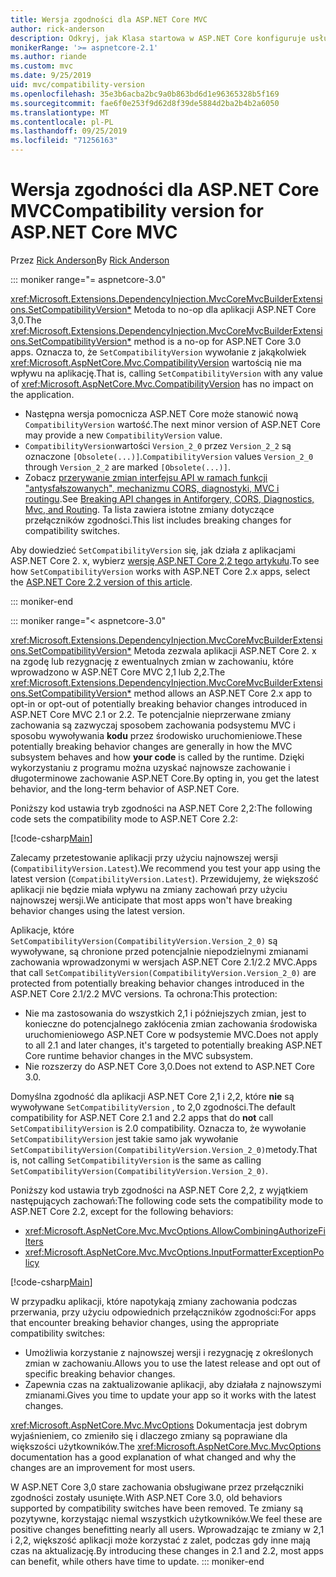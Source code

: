 ```yaml
---
title: Wersja zgodności dla ASP.NET Core MVC
author: rick-anderson
description: Odkryj, jak Klasa startowa w ASP.NET Core konfiguruje usługi i potok żądań aplikacji.
monikerRange: '>= aspnetcore-2.1'
ms.author: riande
ms.custom: mvc
ms.date: 9/25/2019
uid: mvc/compatibility-version
ms.openlocfilehash: 35e3b6acba2bc9a0b863bd6d1e96365328b5f169
ms.sourcegitcommit: fae6f0e253f9d62d8f39de5884d2ba2b4b2a6050
ms.translationtype: MT
ms.contentlocale: pl-PL
ms.lasthandoff: 09/25/2019
ms.locfileid: "71256163"
---
```

# <a name="compatibility-version-for-aspnet-core-mvc"></a><span data-ttu-id="372bd-103">Wersja zgodności dla ASP.NET Core MVC</span><span class="sxs-lookup"><span data-stu-id="372bd-103">Compatibility version for ASP.NET Core MVC</span></span>

<span data-ttu-id="372bd-104">Przez [Rick Anderson](https://twitter.com/RickAndMSFT)</span><span class="sxs-lookup"><span data-stu-id="372bd-104">By [Rick Anderson](https://twitter.com/RickAndMSFT)</span></span>

::: moniker range="= aspnetcore-3.0"

<span data-ttu-id="372bd-105"><xref:Microsoft.Extensions.DependencyInjection.MvcCoreMvcBuilderExtensions.SetCompatibilityVersion*> Metoda to no-op dla aplikacji ASP.NET Core 3,0.</span><span class="sxs-lookup"><span data-stu-id="372bd-105">The <xref:Microsoft.Extensions.DependencyInjection.MvcCoreMvcBuilderExtensions.SetCompatibilityVersion*> method is a no-op for ASP.NET Core 3.0 apps.</span></span> <span data-ttu-id="372bd-106">Oznacza to, że `SetCompatibilityVersion` wywołanie z jakąkolwiek <xref:Microsoft.AspNetCore.Mvc.CompatibilityVersion> wartością nie ma wpływu na aplikację.</span><span class="sxs-lookup"><span data-stu-id="372bd-106">That is, calling `SetCompatibilityVersion` with any value of <xref:Microsoft.AspNetCore.Mvc.CompatibilityVersion> has no impact on the application.</span></span>

* <span data-ttu-id="372bd-107">Następna wersja pomocnicza ASP.NET Core może stanowić nową `CompatibilityVersion` wartość.</span><span class="sxs-lookup"><span data-stu-id="372bd-107">The next minor version of ASP.NET Core may provide a new `CompatibilityVersion` value.</span></span>
* <span data-ttu-id="372bd-108">`CompatibilityVersion`wartości `Version_2_0` przez `Version_2_2` są oznaczone `[Obsolete(...)]`.</span><span class="sxs-lookup"><span data-stu-id="372bd-108">`CompatibilityVersion` values `Version_2_0` through `Version_2_2` are marked `[Obsolete(...)]`.</span></span>
* <span data-ttu-id="372bd-109">Zobacz [przerywanie zmian interfejsu API w ramach funkcji "antysfałszowanych", mechanizmu CORS, diagnostyki, MVC i routingu](https://github.com/aspnet/Announcements/issues/387).</span><span class="sxs-lookup"><span data-stu-id="372bd-109">See [Breaking API changes in Antiforgery, CORS, Diagnostics, Mvc, and Routing](https://github.com/aspnet/Announcements/issues/387).</span></span> <span data-ttu-id="372bd-110">Ta lista zawiera istotne zmiany dotyczące przełączników zgodności.</span><span class="sxs-lookup"><span data-stu-id="372bd-110">This list includes breaking changes for compatibility switches.</span></span>

<span data-ttu-id="372bd-111">Aby dowiedzieć `SetCompatibilityVersion` się, jak działa z aplikacjami ASP.NET Core 2. x, wybierz [wersję ASP.NET Core 2,2 tego artykułu](https://docs.microsoft.com/aspnet/core/mvc/compatibility-version?view=aspnetcore-2.2).</span><span class="sxs-lookup"><span data-stu-id="372bd-111">To see how `SetCompatibilityVersion` works with ASP.NET Core 2.x apps, select the [ASP.NET Core 2.2 version of this article](https://docs.microsoft.com/aspnet/core/mvc/compatibility-version?view=aspnetcore-2.2).</span></span>

::: moniker-end

::: moniker range="< aspnetcore-3.0"

<span data-ttu-id="372bd-112"><xref:Microsoft.Extensions.DependencyInjection.MvcCoreMvcBuilderExtensions.SetCompatibilityVersion*> Metoda zezwala aplikacji ASP.NET Core 2. x na zgodę lub rezygnację z ewentualnych zmian w zachowaniu, które wprowadzono w ASP.NET Core MVC 2,1 lub 2,2.</span><span class="sxs-lookup"><span data-stu-id="372bd-112">The <xref:Microsoft.Extensions.DependencyInjection.MvcCoreMvcBuilderExtensions.SetCompatibilityVersion*> method allows an ASP.NET Core 2.x app to opt-in or opt-out of potentially breaking behavior changes introduced in ASP.NET Core MVC 2.1 or 2.2.</span></span> <span data-ttu-id="372bd-113">Te potencjalnie nieprzerwane zmiany zachowania są zazwyczaj sposobem zachowania podsystemu MVC i sposobu wywoływania **kodu** przez środowisko uruchomieniowe.</span><span class="sxs-lookup"><span data-stu-id="372bd-113">These potentially breaking behavior changes are generally in how the MVC subsystem behaves and how **your code** is called by the runtime.</span></span> <span data-ttu-id="372bd-114">Dzięki wykorzystaniu z programu można uzyskać najnowsze zachowanie i długoterminowe zachowanie ASP.NET Core.</span><span class="sxs-lookup"><span data-stu-id="372bd-114">By opting in, you get the latest behavior, and the long-term behavior of ASP.NET Core.</span></span>

<span data-ttu-id="372bd-115">Poniższy kod ustawia tryb zgodności na ASP.NET Core 2,2:</span><span class="sxs-lookup"><span data-stu-id="372bd-115">The following code sets the compatibility mode to ASP.NET Core 2.2:</span></span>

[!code-csharp[Main](compatibility-version/samples/2.x/CompatibilityVersionSample/Startup.cs?name=snippet1)]

<span data-ttu-id="372bd-116">Zalecamy przetestowanie aplikacji przy użyciu najnowszej wersji (`CompatibilityVersion.Latest`).</span><span class="sxs-lookup"><span data-stu-id="372bd-116">We recommend you test your app using the latest version (`CompatibilityVersion.Latest`).</span></span> <span data-ttu-id="372bd-117">Przewidujemy, że większość aplikacji nie będzie miała wpływu na zmiany zachowań przy użyciu najnowszej wersji.</span><span class="sxs-lookup"><span data-stu-id="372bd-117">We anticipate that most apps won't have breaking behavior changes using the latest version.</span></span>

<span data-ttu-id="372bd-118">Aplikacje, które `SetCompatibilityVersion(CompatibilityVersion.Version_2_0)` są wywoływane, są chronione przed potencjalnie niepodzielnymi zmianami zachowania wprowadzonymi w wersjach ASP.NET Core 2.1/2.2 MVC.</span><span class="sxs-lookup"><span data-stu-id="372bd-118">Apps that call `SetCompatibilityVersion(CompatibilityVersion.Version_2_0)` are protected from potentially breaking behavior changes introduced in the ASP.NET Core 2.1/2.2 MVC versions.</span></span> <span data-ttu-id="372bd-119">Ta ochrona:</span><span class="sxs-lookup"><span data-stu-id="372bd-119">This protection:</span></span>

* <span data-ttu-id="372bd-120">Nie ma zastosowania do wszystkich 2,1 i późniejszych zmian, jest to konieczne do potencjalnego zakłócenia zmian zachowania środowiska uruchomieniowego ASP.NET Core w podsystemie MVC.</span><span class="sxs-lookup"><span data-stu-id="372bd-120">Does not apply to all 2.1 and later changes, it's targeted to potentially breaking ASP.NET Core runtime behavior changes in the MVC subsystem.</span></span>
* <span data-ttu-id="372bd-121">Nie rozszerzy do ASP.NET Core 3,0.</span><span class="sxs-lookup"><span data-stu-id="372bd-121">Does not extend to ASP.NET Core 3.0.</span></span>

<span data-ttu-id="372bd-122">Domyślna zgodność dla aplikacji ASP.NET Core 2,1 i 2,2, które **nie** są wywoływane `SetCompatibilityVersion` , to 2,0 zgodności.</span><span class="sxs-lookup"><span data-stu-id="372bd-122">The default compatibility for ASP.NET Core 2.1 and 2.2 apps that do **not** call `SetCompatibilityVersion` is 2.0 compatibility.</span></span> <span data-ttu-id="372bd-123">Oznacza to, że wywołanie `SetCompatibilityVersion` jest takie samo jak wywołanie `SetCompatibilityVersion(CompatibilityVersion.Version_2_0)`metody.</span><span class="sxs-lookup"><span data-stu-id="372bd-123">That is, not calling `SetCompatibilityVersion` is the same as calling `SetCompatibilityVersion(CompatibilityVersion.Version_2_0)`.</span></span>

<span data-ttu-id="372bd-124">Poniższy kod ustawia tryb zgodności na ASP.NET Core 2,2, z wyjątkiem następujących zachowań:</span><span class="sxs-lookup"><span data-stu-id="372bd-124">The following code sets the compatibility mode to ASP.NET Core 2.2, except for the following behaviors:</span></span>

* <xref:Microsoft.AspNetCore.Mvc.MvcOptions.AllowCombiningAuthorizeFilters>
* <xref:Microsoft.AspNetCore.Mvc.MvcOptions.InputFormatterExceptionPolicy>

[!code-csharp[Main](compatibility-version/samples/2.x/CompatibilityVersionSample/Startup2.cs?name=snippet1)]

<span data-ttu-id="372bd-125">W przypadku aplikacji, które napotykają zmiany zachowania podczas przerwania, przy użyciu odpowiednich przełączników zgodności:</span><span class="sxs-lookup"><span data-stu-id="372bd-125">For apps that encounter breaking behavior changes, using the appropriate compatibility switches:</span></span>

* <span data-ttu-id="372bd-126">Umożliwia korzystanie z najnowszej wersji i rezygnację z określonych zmian w zachowaniu.</span><span class="sxs-lookup"><span data-stu-id="372bd-126">Allows you to use the latest release and opt out of specific breaking behavior changes.</span></span>
* <span data-ttu-id="372bd-127">Zapewnia czas na zaktualizowanie aplikacji, aby działała z najnowszymi zmianami.</span><span class="sxs-lookup"><span data-stu-id="372bd-127">Gives you time to update your app so it works with the latest changes.</span></span>

<span data-ttu-id="372bd-128"><xref:Microsoft.AspNetCore.Mvc.MvcOptions> Dokumentacja jest dobrym wyjaśnieniem, co zmieniło się i dlaczego zmiany są poprawiane dla większości użytkowników.</span><span class="sxs-lookup"><span data-stu-id="372bd-128">The <xref:Microsoft.AspNetCore.Mvc.MvcOptions> documentation has a good explanation of what changed and why the changes are an improvement for most users.</span></span>

<span data-ttu-id="372bd-129">W ASP.NET Core 3,0 stare zachowania obsługiwane przez przełączniki zgodności zostały usunięte.</span><span class="sxs-lookup"><span data-stu-id="372bd-129">With ASP.NET Core 3.0, old behaviors supported by compatibility switches have been removed.</span></span> <span data-ttu-id="372bd-130">Te zmiany są pozytywne, korzystając niemal wszystkich użytkowników.</span><span class="sxs-lookup"><span data-stu-id="372bd-130">We feel these are positive changes benefitting nearly all users.</span></span> <span data-ttu-id="372bd-131">Wprowadzając te zmiany w 2,1 i 2,2, większość aplikacji może korzystać z zalet, podczas gdy inne mają czas na aktualizację.</span><span class="sxs-lookup"><span data-stu-id="372bd-131">By introducing these changes in 2.1 and 2.2, most apps can benefit, while others have time to update.</span></span>
::: moniker-end